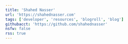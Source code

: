 ```yaml
---
title: 'Shahed Nasser'
url: 'https://shahednasser.com'
tags: ['developer', 'resources', 'blogroll', 'blog']
githubacct: 'https://github.com/shahednasser'
nsfw: false
rss: true
---
```


